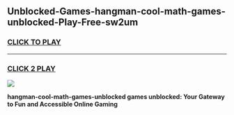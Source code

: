 
## Unblocked-Games-hangman-cool-math-games-unblocked-Play-Free-sw2um
<h3>
<a href="https://premium76.site?title=hangman-cool-math-games-unblocked&ref=18A1">CLICK TO PLAY</a></h3>
<hr>

<h3>
<a href="https://premium76.site?title=hangman-cool-math-games-unblocked&ref=18A1">CLICK 2 PLAY</a>
  
</h3>

<a href="https://premium76.site?title=hangman-cool-math-games-unblocked&ref=18A1"><img src="https://clearcache.store/games.png"></a>


**hangman-cool-math-games-unblocked games unblocked: Your Gateway to Fun and Accessible Online Gaming**
